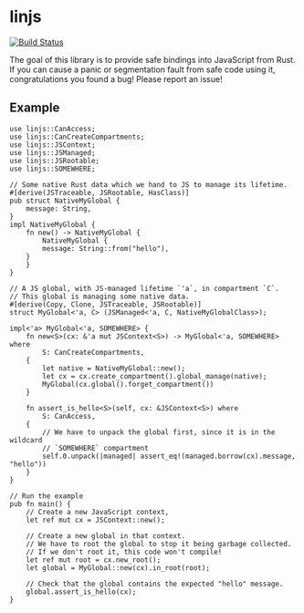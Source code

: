 # linjs

[![Build Status](https://travis-ci.org/asajeffrey/linjs.svg)](https://travis-ci.org/asajeffrey/linjs)

The goal of this library is to provide safe bindings into JavaScript
from Rust. If you can cause a panic or segmentation fault from safe code
using it, congratulations you found a bug! Please report an issue!

## Example

```rust,skt-linjs
use linjs::CanAccess;
use linjs::CanCreateCompartments;
use linjs::JSContext;
use linjs::JSManaged;
use linjs::JSRootable;
use linjs::SOMEWHERE;

// Some native Rust data which we hand to JS to manage its lifetime.
#[derive(JSTraceable, JSRootable, HasClass)]
pub struct NativeMyGlobal {
    message: String,
}
impl NativeMyGlobal {
    fn new() -> NativeMyGlobal {
        NativeMyGlobal {
	    message: String::from("hello"),
	}
    }
}

// A JS global, with JS-managed lifetime `'a`, in compartment `C`.
// This global is managing some native data.
#[derive(Copy, Clone, JSTraceable, JSRootable)]
struct MyGlobal<'a, C> (JSManaged<'a, C, NativeMyGlobalClass>);

impl<'a> MyGlobal<'a, SOMEWHERE> {
    fn new<S>(cx: &'a mut JSContext<S>) -> MyGlobal<'a, SOMEWHERE> where
        S: CanCreateCompartments,
    {
        let native = NativeMyGlobal::new();
        let cx = cx.create_compartment().global_manage(native);
        MyGlobal(cx.global().forget_compartment())
    }

    fn assert_is_hello<S>(self, cx: &JSContext<S>) where
        S: CanAccess,
    {
        // We have to unpack the global first, since it is in the wildcard
        // `SOMEWHERE` compartment
        self.0.unpack(|managed| assert_eq!(managed.borrow(cx).message, "hello"))
    }
}

// Run the example
pub fn main() {
    // Create a new JavaScript context,
    let ref mut cx = JSContext::new();

    // Create a new global in that context.
    // We have to root the global to stop it being garbage collected.
    // If we don't root it, this code won't compile!
    let ref mut root = cx.new_root();
    let global = MyGlobal::new(cx).in_root(root);

    // Check that the global contains the expected "hello" message.
    global.assert_is_hello(cx);
}
```
